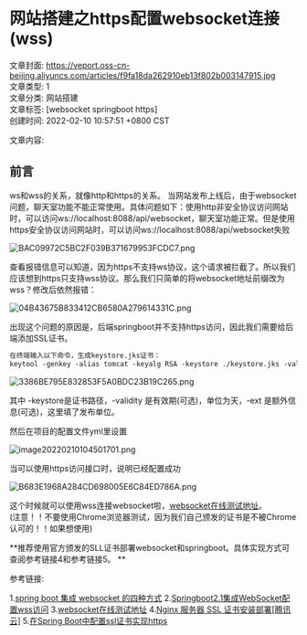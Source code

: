 
# 网站搭建之https配置websocket连接(wss)  
文章封面:  https://veport.oss-cn-beijing.aliyuncs.com/articles/f9fa18da262910eb13f802b003147915.jpg   
文章类型: 1   
文章分类: 网站搭建   
文章标签: [websocket springboot https]   
创建时间: 2022-02-10 10:57:51 +0800 CST   

文章内容:
## 前言
ws和wss的关系，就像http和https的关系。
当网站发布上线后，由于websocket问题，聊天室功能不能正常使用。具体问题如下：使用http非安全协议访问网站时，可以访问ws://localhost:8088/api/websocket，聊天室功能正常。但是使用https安全协议访问网站时，可以访问ws://localhost:8088/api/websocket失败

![BAC09972C5BC2F039B371679953FCDC7.png]( https://veport.oss-cn-beijing.aliyuncs.com/articles/bac09972c5bc2f039b371679953fcdc7.png)


查看报错信息可以知道，因为https不支持ws协议，这个请求被拦截了。所以我们应该想到https只支持wss协议。那么我们只简单的将websocket地址前缀改为wss？修改后依然报错：

![04B43675B833412CB6580A279614331C.png]( https://veport.oss-cn-beijing.aliyuncs.com/articles/028181b8fe4cd46c4b13b3267d3d703d.png)

出现这个问题的原因是，后端springboot并不支持https访问，因此我们需要给后端添加SSL证书。

```xml
在终端输入以下命令，生成keystore.jks证书：
keytool -genkey -alias tomcat -keyalg RSA -keystore ./keystore.jks -validity 3650 -ext san=dns:spam,ip:110.42.180.40
```

![3386BE795E832853F5A0BDC23B19C265.png]( https://veport.oss-cn-beijing.aliyuncs.com/articles/ee48a2d53494dffe911025b3c1bd1bd7.png)

其中 -keystore是证书路径，-validity 是有效期(可选)，单位为天，-ext 是额外信息(可选)，这里填了发布单位。

然后在项目的配置文件yml里设置

![image20220210104501701.png]( https://veport.oss-cn-beijing.aliyuncs.com/articles/4648a2b0bcf1f0417fd56ab5cef7eefa.png)


当可以使用https访问接口时，说明已经配置成功

![B683E1968A284CD698005E6C84ED786A.png]( https://veport.oss-cn-beijing.aliyuncs.com/articles/2a93889977a7a0a8053ca8fc15afb0ae.png)

这个时候就可以使用wss连接websocket啦，[websocket在线测试地址](http://www.jsons.cn/websocket/)。  
(注意！！不要使用Chrome浏览器测试，因为我们自己颁发的证书是不被Chrome认可的！！如果想使用)  

**推荐使用官方颁发的SLL证书部署websocket和springboot。具体实现方式可查阅参考链接4和参考链接5。
**

参考链接:

1.[spring boot 集成 websocket 的四种方式](https://www.cnblogs.com/kiwifly/p/11729304.html)
2.[Springboot2.1集成WebSocket配置wss访问](https://blog.csdn.net/u012977315/article/details/84944708)
3.[websocket在线测试地址](http://www.jsons.cn/websocket/)
4.[Nginx 服务器 SSL 证书安装部署[腾讯云]](https://cloud.tencent.com/document/product/400/35244)
5.[在Spring Boot中配置ssl证书实现https](https://www.jianshu.com/p/eb52e0f5ee85)
